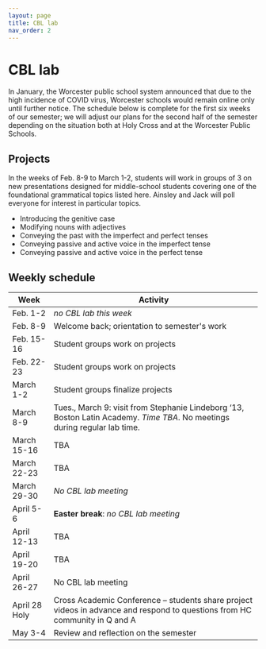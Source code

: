 ```yaml
---
layout: page
title: CBL lab
nav_order: 2
---
```


# CBL lab

In January, the Worcester public school system announced that due to the high incidence of COVID virus, Worcester schools would remain online only until further notice.   The schedule below is complete for the first six weeks of our semester;  we will adjust our plans for the second half of the semester depending on the situation both at Holy Cross and at the Worcester Public Schools.

## Projects

In the weeks of Feb. 8-9 to March 1-2, students will work in groups of 3 on new presentations designed for middle-school students covering one of the  foundational grammatical topics listed here. Ainsley and Jack will poll everyone for interest in particular topics.  
 
- Introducing the genitive case
- Modifying nouns with adjectives
- Conveying the past with the imperfect and perfect tenses
- Conveying passive and active voice in the imperfect tense
- Conveying passive and active voice in the perfect tense
 


## Weekly schedule 

| Week | Activity |
| --- | --- |
| Feb. 1-2 | *no CBL lab this week* |
| Feb. 8-9 | Welcome back; orientation to semester's work | 
| Feb. 15-16 | Student groups work on projects |
| Feb. 22-23 | Student groups work on projects |
| March 1-2 |  Student groups finalize projects |
| March 8-9 | Tues., March 9: visit from Stephanie Lindeborg ‘13, Boston Latin Academy.  *Time TBA*.  No meetings during regular lab time.|
| March 15-16 |  TBA |
| March 22-23 |  TBA |
| March 29-30 |  *No CBL lab meeting* |
| April 5-6 |  **Easter break**: *no CBL lab meeting* | 
| April 12-13 |  TBA | 
| April 19-20 |  TBA | 
| April 26-27 |  No CBL lab meeting | 
| April 28 Holy |  Cross Academic Conference – students share project videos in advance and respond to questions from HC community in Q and A |
| May 3-4 | Review and reflection on the semester |

 